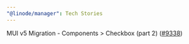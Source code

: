 ```yaml
---
"@linode/manager": Tech Stories
---
```


MUI v5 Migration - Components > Checkbox (part 2) ([#9338](https://github.com/linode/manager/pull/9338))
